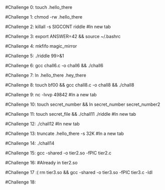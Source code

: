 #Challenge 0:
touch .hello_there

#Challenge 1:
chmod -rw .hello_there

#Challenge 2:
killall -s SIGCONT riddle #In new tab

#Challenge 3:
export ANSWER=42 && source ~/.bashrc

#Challenge 4:
mkfifo magic_mirror

#Challenge 5:
./riddle 99>&1

#Challenge 6:
gcc chall6.c -o chall6 && ./chall6

#Challenge 7:
ln .hello_there .hey_there

#Challenge 8:
touch bf00 && gcc chall8.c -o chall8 && ./chall8

#Challenge 9:
nc -lvvp 49842 #In a new tab

#Challenge 10:
touch secret_number && ln secret_number secret_number2

#Challenge 11:
touch secret_file && ./chall11 
./riddle #In new tab

#Challenge 12:
./chall12 #In new tab

#Challenge 13:
truncate .hello_there -s 32K #In a new tab

#Challenge 14:
./chall14

#Challenge 15:
gcc -shared -o tier2.so -fPIC tier2.c

#Challenge 16:
#Already in tier2.so

#Challenge 17 :( 
rm tier3.so && gcc -shared -o tier3.so -fPIC tier3.c -ldl

#Challenge 18:

